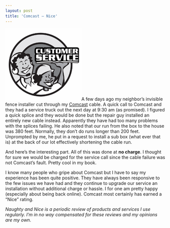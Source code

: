```yaml
---
layout: post
title: 'Comcast – Nice'
---
```

![2003comcast-illus-400](/cdn/images/blog/ComcastNice_ACD2/2003comcastillus400.gif)A few days ago my neighbor’s invisible fence installer cut through my [Comcast](http://www.comcast.com) cable. A quick call to Comcast and they had a service truck out the next day at 9:30 am (as promised). I figured a quick splice and they would be done but the repair guy installed an entirely new cable instead. Apparently they have had too many problems with the splices failing. He also noted that our run from the box to the house was 380 feet. Normally, they don’t do runs longer than 200 feet. Unprompted by me, he put in a request to install a sub box (what ever that is) at the back of our lot effectively shortening the cable run.

And here’s the interesting part. All of this was done at **no charge**. I thought for sure we would be charged for the service call since the cable failure was not Comcast’s fault. Pretty cool in my book.

I know many people who gripe about Comcast but I have to say my experience has been quite positive. They have always been responsive to the few issues we have had and they continue to upgrade our service an installation without additional charge or hassle. I for one am pretty happy (especially about being back online). Comcast most certainly has earned a “Nice” rating.

_Naughty and Nice is a periodic review of products and services I use regularly. I’m in no way compensated for these reviews and my opinions are my own._
